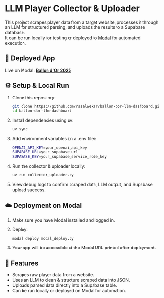 # LLM Player Collector & Uploader

This project scrapes player data from a target website, processes it through an LLM for structured parsing, and uploads the results to a Supabase database.  
It can be run locally for testing or deployed to [Modal](https://modal.com) for automated execution.

## 🚀 Deployed App
Live on Modal: **[Ballon d'Or 2025](https://rsalweka--ballon-dor-2025-run.modal.run/)**  

## ⚙️ Setup & Local Run
1. Clone this repository:
   ```bash
   git clone https://github.com/rssalwekar/ballon-dor-llm-dashboard.git
   cd ballon-dor-llm-dashboard

2. Install dependencies using uv:
    ```bash
    uv sync

3. Add environment variables (in a .env file):
    ```bash
    OPENAI_API_KEY=your_openai_api_key
    SUPABASE_URL=your_supabase_url
    SUPABASE_KEY=your_supabase_service_role_key

4. Run the collector & uploader locally:
    ```bash
    uv run collector_uploader.py

5. View debug logs to confirm scraped data, LLM output, and Supabase upload success.

## ☁️ Deployment on Modal
1. Make sure you have Modal installed and logged in.
   
2. Deploy:
    ```bash
    modal deploy modal_deploy.py

3. Your app will be accessible at the Modal URL printed after deployment.

## 📌 Features
- Scrapes raw player data from a website.
- Uses an LLM to clean & structure scraped data into JSON.
- Uploads parsed data directly into a Supabase table.
- Can be run locally or deployed on Modal for automation.
